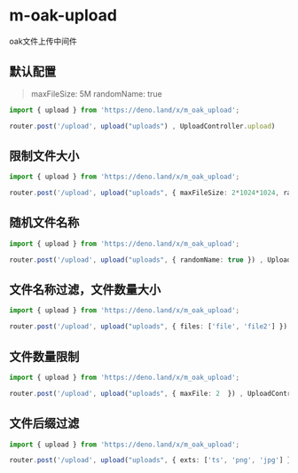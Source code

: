 # m-oak-upload
oak文件上传中间件

## 默认配置

> maxFileSize: 5M
randomName: true
```ts
import { upload } from 'https://deno.land/x/m_oak_upload';

router.post('/upload', upload("uploads") , UploadController.upload)
```
## 限制文件大小
```ts
import { upload } from 'https://deno.land/x/m_oak_upload';

router.post('/upload', upload("uploads", { maxFileSize: 2*1024*1024, randomName: true }) , UploadController.upload)
```
## 随机文件名称
```ts
import { upload } from 'https://deno.land/x/m_oak_upload';

router.post('/upload', upload("uploads", { randomName: true }) , UploadController.upload)
```
## 文件名称过滤，文件数量大小
```ts
import { upload } from 'https://deno.land/x/m_oak_upload';

router.post('/upload', upload("uploads", { files: ['file', 'file2'] }) , UploadController.upload)
```
## 文件数量限制
```ts
import { upload } from 'https://deno.land/x/m_oak_upload';

router.post('/upload', upload("uploads", { maxFile: 2  }) , UploadController.upload)
```
## 文件后缀过滤
```ts
import { upload } from 'https://deno.land/x/m_oak_upload';

router.post('/upload', upload("uploads", { exts: ['ts', 'png', 'jpg'] }) , UploadController.upload)
```